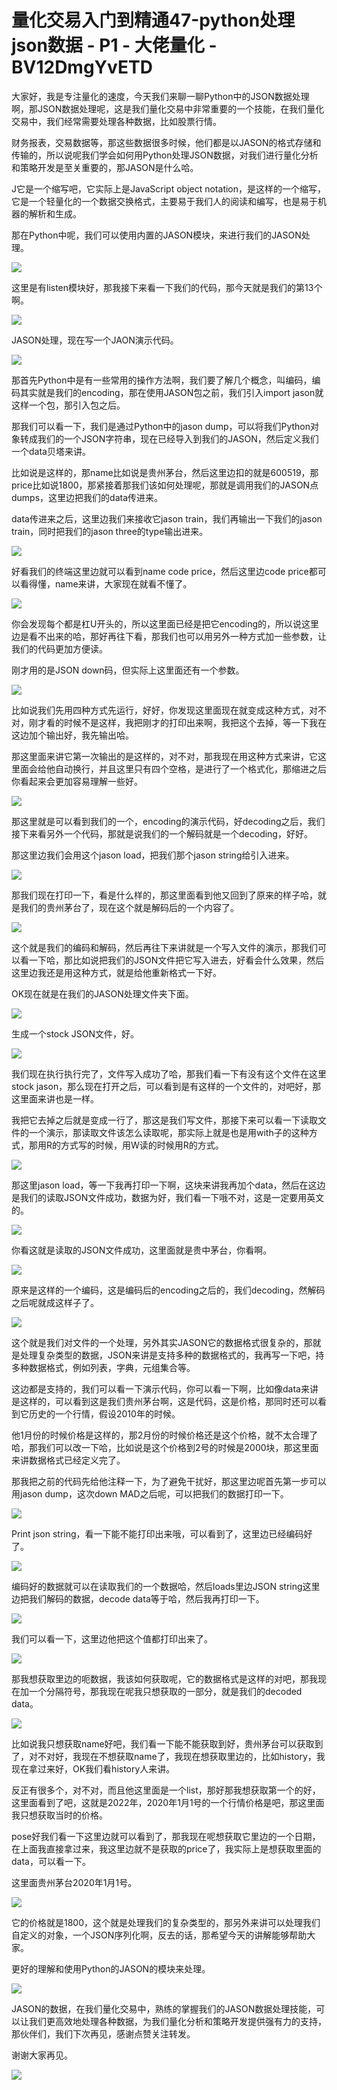 # 量化交易入门到精通47-python处理json数据 - P1 - 大佬量化 - BV12DmgYvETD

大家好，我是专注量化的速度，今天我们来聊一聊Python中的JSON数据处理啊，那JSON数据处理呢，这是我们量化交易中非常重要的一个技能，在我们量化交易中，我们经常需要处理各种数据，比如股票行情。

财务报表，交易数据等，那这些数据很多时候，他们都是以JASON的格式存储和传输的，所以说呢我们学会如何用Python处理JSON数据，对我们进行量化分析和策略开发是至关重要的，那JASON是什么哈。

J它是一个缩写吧，它实际上是JavaScript object notation，是这样的一个缩写，它是一个轻量化的一个数据交换格式，主要易于我们人的阅读和编写，也是易于机器的解析和生成。

那在Python中呢，我们可以使用内置的JASON模块，来进行我们的JASON处理。

![](img/430ffab556893e91751e155f17d1a28e_1.png)

这里是有listen模块好，那我接下来看一下我们的代码，那今天就是我们的第13个啊。

![](img/430ffab556893e91751e155f17d1a28e_3.png)

JASON处理，现在写一个JAON演示代码。

![](img/430ffab556893e91751e155f17d1a28e_5.png)

那首先Python中是有一些常用的操作方法啊，我们要了解几个概念，叫编码，编码其实就是我们的encoding，那在使用JASON包之前，我们引入import jason就这样一个包，那引入包之后。

那我们可以看一下，我们是通过Python中的jason dump，可以将我们Python对象转成我们的一个JSON字符串，现在已经导入到我们的JASON，然后定义我们一个data贝塔来讲。

比如说是这样的，那name比如说是贵州茅台，然后这里边扣的就是600519，那price比如说1800，那紧接着那我们该如何处理呢，那就是调用我们的JASON点dumps，这里边把我们的data传进来。

data传进来之后，这里边我们来接收它jason train，我们再输出一下我们的jason train，同时把我们的jason three的type输出进来。



![](img/430ffab556893e91751e155f17d1a28e_7.png)

好看我们的终端这里边就可以看到name code price，然后这里边code price都可以看得懂，name来讲，大家现在就看不懂了。



![](img/430ffab556893e91751e155f17d1a28e_9.png)

你会发现每个都是杠U开头的，所以这里面已经是把它encoding的，所以说这里边是看不出来的哈，那好再往下看，那我们也可以用另外一种方式加一些参数，让我们的代码更加方便读。

刚才用的是JSON down码，但实际上这里面还有一个参数。

![](img/430ffab556893e91751e155f17d1a28e_11.png)

比如说我们先用四种方式先运行，好好，你发现这里面现在就变成这种方式，对不对，刚才看的时候不是这样，我把刚才的打印出来啊，我把这个去掉，等一下我在这边加个输出好，我先输出哈。

那这里面来讲它第一次输出的是这样的，对不对，那我现在用这种方式来讲，它这里面会给他自动换行，并且这里只有四个空格，是进行了一个格式化，那缩进之后你看起来会更加容易理解一些好。



![](img/430ffab556893e91751e155f17d1a28e_13.png)

那这里就是可以看到我们的一个，encoding的演示代码，好decoding之后，我们接下来看另外一个代码，那就是说我们的一个解码就是一个decoding，好好。

那这里边我们会用这个jason load，把我们那个jason string给引入进来。

![](img/430ffab556893e91751e155f17d1a28e_15.png)

那我们现在打印一下，看是什么样的，那这里面看到他又回到了原来的样子哈，就是我们的贵州茅台了，现在这个就是解码后的一个内容了。



![](img/430ffab556893e91751e155f17d1a28e_17.png)

这个就是我们的编码和解码，然后再往下来讲就是一个写入文件的演示，那我们可以看一下哈，那比如说把我们的JSON文件把它写入进去，好看会什么效果，然后这里边我还是用这种方式，就是给他重新格式一下好。

OK现在就是在我们的JASON处理文件夹下面。

![](img/430ffab556893e91751e155f17d1a28e_19.png)

生成一个stock JSON文件，好。

![](img/430ffab556893e91751e155f17d1a28e_21.png)

我们现在执行执行完了，文件写入成功了哈，那我们看一下有没有这个文件在这里stock jason，那么现在打开之后，可以看到是有这样的一个文件的，对吧好，那这里面来讲也是一样。

我把它去掉之后就是变成一行了，那这是我们写文件，那接下来可以看一下读取文件的一个演示，那读取文件该怎么读取呢，那实际上就是也是用with子的这种方式，那用R的方式写的时候，用W读的时候用R的方式。



![](img/430ffab556893e91751e155f17d1a28e_23.png)

那这里jason load，等一下我再打印一下啊，这块来讲我再加个data，然后在这边是我们的读取JSON文件成功，数据为好，我们看一下哦不对，这是一定要用英文的。



![](img/430ffab556893e91751e155f17d1a28e_25.png)

你看这就是读取的JSON文件成功，这里面就是贵中茅台，你看啊。

![](img/430ffab556893e91751e155f17d1a28e_27.png)

原来是这样的一个编码，这是编码后的encoding之后的，我们decoding，然解码之后呢就成这样子了。



![](img/430ffab556893e91751e155f17d1a28e_29.png)

这个就是我们对文件的一个处理，另外其实JASON它的数据格式很复杂的，那就是处理复杂类型的数据，JSON来讲是支持多种的数据格式的，我再写一下吧，持多种数据格式，例如列表，字典，元组集合等。

这边都是支持的，我们可以看一下演示代码，你可以看一下啊，比如像data来讲是这样的，可以看到这是我们贵州茅台啊，这是代码，这是价格，那同时还可以看到它历史的一个行情，假设2010年的时候。

他1月份的时候价格是这样的，那2月份的时候价格还是这个价格，就不太合理了哈，那我们可以改一下哈，比如说是这个价格到2号的时候是2000块，那这里面来讲数据格式已经定义完了。

那我把之前的代码先给他注释一下，为了避免干扰好，那这里边呢首先第一步可以用jason dump，这次down MAD之后呢，可以把我们的数据打印一下。



![](img/430ffab556893e91751e155f17d1a28e_31.png)

Print json string，看一下能不能打印出来哦，可以看到了，这里边已经编码好了。

![](img/430ffab556893e91751e155f17d1a28e_33.png)

编码好的数据就可以在读取我们的一个数据哈，然后loads里边JSON string这里边把我们解码的数据，decode data等于哈，然后我再打印一下。



![](img/430ffab556893e91751e155f17d1a28e_35.png)

我们可以看一下，这里边他把这个值都打印出来了。

![](img/430ffab556893e91751e155f17d1a28e_37.png)

那我想获取里边的呃数据，我该如何获取呢，它的数据格式是这样的对吧，那我现在加一个分隔符号，那我现在呢我只想获取的一部分，就是我们的decoded data。



![](img/430ffab556893e91751e155f17d1a28e_39.png)

比如说我只想获取name好吧，我们看一下能不能获取到好，贵州茅台可以获取到了，对不对好，我现在不想获取name了，我现在想获取里边的，比如history，我现在拿过来好，OK我们看history人来讲。

反正有很多个，对不对，而且他这里面是一个list，那好那我想获取第一个的好，这里面看到了吧，这就是2022年，2020年1月1号的一个行情价格是吧，那这里面我只想获取当时的价格。

pose好我们看一下这里边就可以看到了，那我现在呢想获取它里边的一个日期，在上面我直接拿过来，我这里边就不是获取的price了，我实际上是想获取里面的data，可以看一下。

这里面贵州茅台2020年1月1号。

![](img/430ffab556893e91751e155f17d1a28e_41.png)

它的价格就是1800，这个就是处理我们的复杂类型的，那另外来讲可以处理我们自定义的对象，一个JSON序列化啊，反去的话，那希望今天的讲解能够帮助大家。

更好的理解和使用Python的JASON的模块来处理。

![](img/430ffab556893e91751e155f17d1a28e_43.png)

JASON的数据，在我们量化交易中，熟练的掌握我们的JASON数据处理技能，可以让我们更高效地处理各种数据，为我们量化分析和策略开发提供强有力的支持，那伙伴们，我们下次再见，感谢点赞关注转发。

谢谢大家再见。

![](img/430ffab556893e91751e155f17d1a28e_45.png)